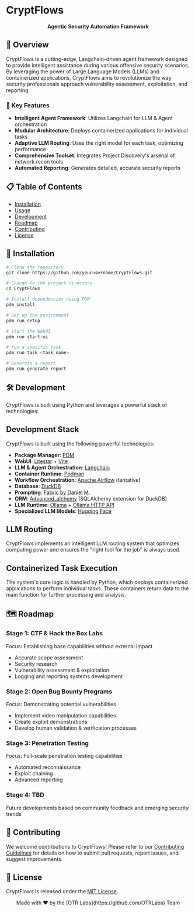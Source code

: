 # CryptFlows


<p align="center">
  <strong>Agentic Security Automation Framework</strong>
</p>


## 🚀 Overview

CryptFlows is a cutting-edge, Langchain-driven agent framework designed to provide intelligent assistance during various offensive security scenarios. By leveraging the power of Large Language Models (LLMs) and containerized applications, CryptFlows aims to revolutionize the way security professionals approach vulnerability assessment, exploitation, and reporting.

### 🔑 Key Features

- **Intelligent Agent Framework**: Utilizes Langchain for LLM & Agent orchestration
- **Modular Architecture**: Deploys containerized applications for individual tasks
- **Adaptive LLM Routing**: Uses the right model for each task, optimizing performance
- **Comprehensive Toolset**: Integrates Project Discovery's arsenal of network recon tools
- **Automated Reporting**: Generates detailed, accurate security reports

## 📋 Table of Contents

- [Installation](#installation)
- [Usage](#usage)
- [Development](#development)
- [Roadmap](#roadmap)
- [Contributing](#contributing)
- [License](#license)

## 🔧 Installation

```bash
# Clone the repository
git clone https://github.com/yourusername/CryptFlows.git

# Change to the project directory
cd CryptFlows

# Install dependencies using PDM
pdm install

# Set up the environment
pdm run setup

# start the WebUI
pdm run start-ui

# run a specific task
pdm run task <task_name>

# Generate a report
pdm run generate-report
```

## 🛠️ Development
CryptFlows is built using Python and leverages a powerful stack of technologies:

## Development Stack

CryptFlows is built using the following powerful technologies:

- **Package Manager**: [PDM](https://pdm.fming.dev/)
- **WebUI**: [Litestar](https://litestar.dev/) + [Vite](https://vitejs.dev/)
- **LLM & Agent Orchestration**: [Langchain](https://langchain.dev/)
- **Container Runtime**: [Podman](https://podman.io/)
- **Workflow Orchestration**: [Apache Airflow](https://airflow.apache.org/) (tentative)
- **Database**: [DuckDB](https://duckdb.org/)
- **Prompting**: [Fabric by Daniel M.](https://github.com/fabric/fabric)
- **ORM**: [Advanced_alchemy](https://github.com/NickKravis/advanced_alchemy) (SQLAlchemy extension for DuckDB)
- **LLM Runtime**: [Ollama](https://github.com/llm-foundation/ollama-server) + [Ollama HTTP API](https://github.com/llm-foundation/ollama-server#api)
- **Specialized LLM Models**: [Hugging Face](https://huggingface.co/)

## LLM Routing

CryptFlows implements an intelligent LLM routing system that optimizes computing power and ensures the "right tool for the job" is always used.

## Containerized Task Execution

The system's core logic is handled by Python, which deploys containerized applications to perform individual tasks. These containers return data to the main function for further processing and analysis.

## 🗺️ Roadmap

### Stage 1: CTF & Hack the Box Labs

Focus: Establishing base capabilities without external impact

- Accurate scope assessment
- Security research
- Vulnerability assessment & exploitation
- Logging and reporting systems development

### Stage 2: Open Bug Bounty Programs

Focus: Demonstrating potential vulnerabilities

- Implement video manipulation capabilities
- Create exploit demonstrations
- Develop human validation & verification processes

### Stage 3: Penetration Testing

Focus: Full-scale penetration testing capabilities

- Automated reconnaissance
- Exploit chaining
- Advanced reporting

### Stage 4: TBD

Future developments based on community feedback and emerging security trends

## 🤝 Contributing

We welcome contributions to CryptFlows! Please refer to our [Contributing Guidelines](https://github.com/yourusername/CryptFlows/blob/main/CONTRIBUTING.md) for details on how to submit pull requests, report issues, and suggest improvements.

## 📄 License

CryptFlows is released under the [MIT License](https://github.com/yourusername/CryptFlows/blob/main/LICENSE).

<p align="center">
  Made with ❤️ by the [OTR Labs](https://github.com/OTRLabs) Team
</p>
